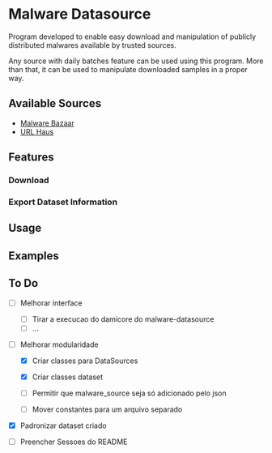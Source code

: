 # Malware Datasource

Program developed to enable easy download and manipulation of publicly distributed malwares available by trusted sources.

Any source with daily batches feature can be used using this program. More than that, it can be used to manipulate downloaded samples in a proper way.

## Available Sources

- [Malware Bazaar](https://bazaar.abuse.ch/)
- [URL Haus](https://urlhaus.abuse.ch/)

## Features

### Download

### Export Dataset Information

## Usage

## Examples

## To Do
- [ ] Melhorar interface
    - [ ] Tirar a execucao do damicore do malware-datasource
    - [ ] ...

- [ ] Melhorar modularidade
    - [X] Criar classes para DataSources
    - [X] Criar classes dataset
    - [ ] Permitir que malware_source seja só adicionado pelo json
    - [ ] Mover constantes para um arquivo separado


- [X] Padronizar dataset criado

- [ ] Preencher Sessoes do README